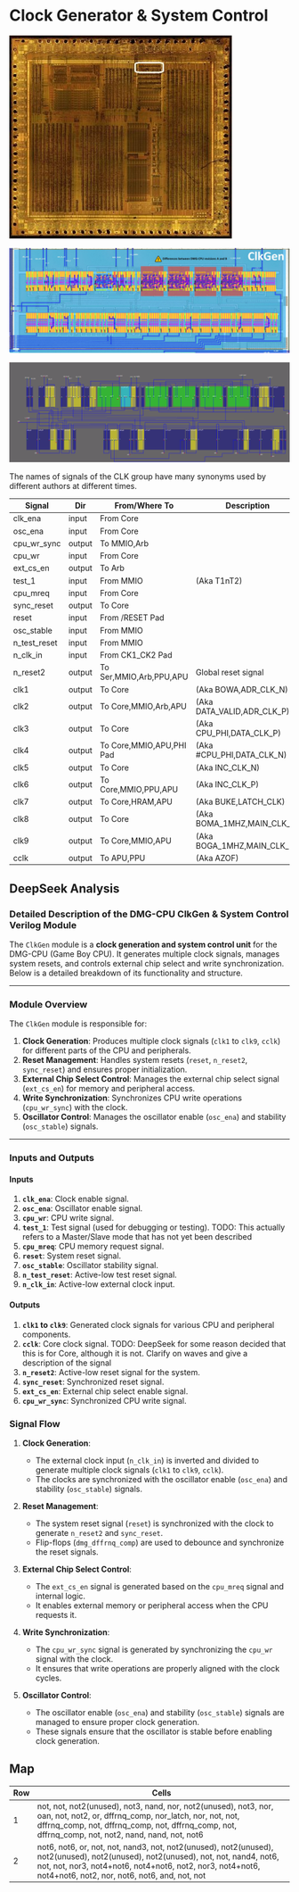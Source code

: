 # Clock Generator & System Control

![locator_clkgen](/imgstore/soc/locator_clkgen.jpg)

![clkgen](/imgstore/soc/clkgen.jpg)

![clkgen_netlist](/imgstore/soc/clkgen_netlist.png)

The names of signals of the CLK group have many synonyms used by different authors at different times.

|Signal|Dir|From/Where To|Description|
|---|---|---|---|
|clk_ena|input|From Core| |
|osc_ena|input|From Core| |
|cpu_wr_sync|output|To MMIO,Arb| |
|cpu_wr|input|From Core| |
|ext_cs_en|output|To Arb| |
|test_1|input|From MMIO| (Aka T1nT2)|
|cpu_mreq|input|From Core| |
|sync_reset|output|To Core| |
|reset|input|From /RESET Pad| |
|osc_stable|input|From MMIO| |
|n_test_reset|input|From MMIO| |
|n_clk_in|input|From CK1_CK2 Pad| |
|n_reset2|output|To Ser,MMIO,Arb,PPU,APU|Global reset signal |
|clk1|output|To Core| (Aka BOWA,ADR_CLK_N)|
|clk2|output|To Core,MMIO,Arb,APU| (Aka DATA_VALID,ADR_CLK_P)|
|clk3|output|To Core | (Aka CPU_PHI,DATA_CLK_P)|
|clk4|output|To Core,MMIO,APU,PHI Pad| (Aka #CPU_PHI,DATA_CLK_N)|
|clk5|output|To Core| (Aka INC_CLK_N)|
|clk6|output|To Core,MMIO,PPU,APU| (Aka INC_CLK_P)|
|clk7|output|To Core,HRAM,APU| (Aka BUKE,LATCH_CLK)|
|clk8|output|To Core| (Aka BOMA_1MHZ,MAIN_CLK_N)|
|clk9|output|To Core,MMIO,APU| (Aka BOGA_1MHZ,MAIN_CLK_P)|
|cclk|output|To APU,PPU| (Aka AZOF)|

## DeepSeek Analysis

### Detailed Description of the DMG-CPU ClkGen & System Control Verilog Module

The `ClkGen` module is a **clock generation and system control unit** for the DMG-CPU (Game Boy CPU). It generates multiple clock signals, manages system resets, and controls external chip select and write synchronization. Below is a detailed breakdown of its functionality and structure.

---

### **Module Overview**
The `ClkGen` module is responsible for:
1. **Clock Generation**: Produces multiple clock signals (`clk1` to `clk9`, `cclk`) for different parts of the CPU and peripherals.
2. **Reset Management**: Handles system resets (`reset`, `n_reset2`, `sync_reset`) and ensures proper initialization.
3. **External Chip Select Control**: Manages the external chip select signal (`ext_cs_en`) for memory and peripheral access.
4. **Write Synchronization**: Synchronizes CPU write operations (`cpu_wr_sync`) with the clock.
5. **Oscillator Control**: Manages the oscillator enable (`osc_ena`) and stability (`osc_stable`) signals.

---

### **Inputs and Outputs**

#### **Inputs**
1. **`clk_ena`**: Clock enable signal.
2. **`osc_ena`**: Oscillator enable signal.
3. **`cpu_wr`**: CPU write signal.
4. **`test_1`**: Test signal (used for debugging or testing).   TODO: This actually refers to a Master/Slave mode that has not yet been described
5. **`cpu_mreq`**: CPU memory request signal.
6. **`reset`**: System reset signal.
7. **`osc_stable`**: Oscillator stability signal.
8. **`n_test_reset`**: Active-low test reset signal.
9. **`n_clk_in`**: Active-low external clock input.

#### **Outputs**
1. **`clk1` to `clk9`**: Generated clock signals for various CPU and peripheral components.
2. **`cclk`**: Core clock signal.   TODO: DeepSeek for some reason decided that this is for Core, although it is not. Clarify on waves and give a description of the signal
3. **`n_reset2`**: Active-low reset signal for the system.
4. **`sync_reset`**: Synchronized reset signal.
5. **`ext_cs_en`**: External chip select enable signal.
6. **`cpu_wr_sync`**: Synchronized CPU write signal.

### **Signal Flow**
1. **Clock Generation**:
   - The external clock input (`n_clk_in`) is inverted and divided to generate multiple clock signals (`clk1` to `clk9`, `cclk`).
   - The clocks are synchronized with the oscillator enable (`osc_ena`) and stability (`osc_stable`) signals.

2. **Reset Management**:
   - The system reset signal (`reset`) is synchronized with the clock to generate `n_reset2` and `sync_reset`.
   - Flip-flops (`dmg_dffrnq_comp`) are used to debounce and synchronize the reset signals.

3. **External Chip Select Control**:
   - The `ext_cs_en` signal is generated based on the `cpu_mreq` signal and internal logic.
   - It enables external memory or peripheral access when the CPU requests it.

4. **Write Synchronization**:
   - The `cpu_wr_sync` signal is generated by synchronizing the `cpu_wr` signal with the clock.
   - It ensures that write operations are properly aligned with the clock cycles.

5. **Oscillator Control**:
   - The oscillator enable (`osc_ena`) and stability (`osc_stable`) signals are managed to ensure proper clock generation.
   - These signals ensure that the oscillator is stable before enabling clock generation.

## Map

|Row|Cells|
|---|---|
|1|not, not, not2(unused), not3, nand, nor, not2(unused), not3, nor, oan, not, not2, or, dffrnq_comp, nor_latch, nor, not, not, dffrnq_comp, not, dffrnq_comp, not, dffrnq_comp, not, dffrnq_comp, not, not2, nand, nand, not, not6 |
|2|not6, not6, or, not, not, nand3, not, not2(unused), not2(unused), not2(unused), not2(unused), not2(unused), not, not, nand4, not6, not, not, nor3, not4+not6, not4+not6, not2, nor3, not4+not6, not4+not6, not2, nor, not6, not6, and, not, not |
